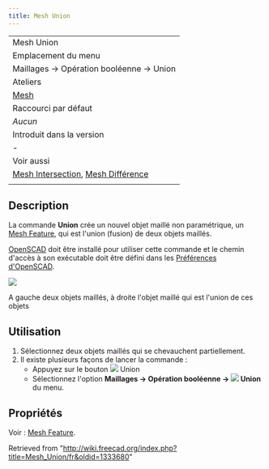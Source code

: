 ```yaml
---
title: Mesh Union
---
```

|  |
| --- |
| Mesh Union |
| Emplacement du menu |
| Maillages → Opération booléenne → Union |
| Ateliers |
| [Mesh](/Mesh_Workbench/fr "Mesh Workbench/fr") |
| Raccourci par défaut |
| *Aucun* |
| Introduit dans la version |
| - |
| Voir aussi |
| [Mesh Intersection](/Mesh_Intersection/fr "Mesh Intersection/fr"), [Mesh Différence](/Mesh_Difference/fr "Mesh Difference/fr") |
|  |

## Description

La commande **Union** crée un nouvel objet maillé non paramétrique, un [Mesh Feature](/Mesh_Feature/fr "Mesh Feature/fr"), qui est l'union (fusion) de deux objets maillés.

[OpenSCAD](http://www.openscad.org/) doit être installé pour utiliser cette commande et le chemin d'accès à son exécutable doit être défini dans les [Préférences d'OpenSCAD](/OpenSCAD_Preferences/fr "OpenSCAD Preferences/fr").

![](/images/Mesh_Union_example.png)

A gauche deux objets maillés, à droite l'objet maillé qui est l'union de ces objets

## Utilisation

1. Sélectionnez deux objets maillés qui se chevauchent partiellement.
2. Il existe plusieurs façons de lancer la commande :
   * Appuyez sur le bouton ![](/images/Mesh_Union.svg) Union
   * Sélectionnez l'option **Maillages → Opération booléenne → ![](/images/Mesh_Union.svg) Union** du menu.

## Propriétés

Voir : [Mesh Feature](/Mesh_Feature/fr "Mesh Feature/fr").

Retrieved from "<http://wiki.freecad.org/index.php?title=Mesh_Union/fr&oldid=1333680>"